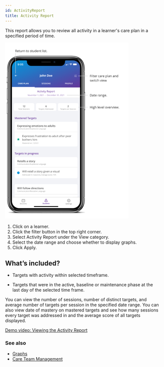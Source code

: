 ```yaml
---
id: ActivityReport
title: Activity Report
---
```

This report allows you to review all activity in a learner's care plan in a specified period of time. 

<img src="/img/ActivityReport.png" width="400" />

1. Click on a learner. 
2. Click the filter button in the top right corner. 
3. Select Activity Report under the View category. 
4. Select the date range and choose whether to display graphs. 
5. Click Apply. 

## What’s included? 

- Targets with activity within selected timeframe.  

- Targets that were in the active, baseline or maintenance phase at the last day of the selected time frame.  

You can view the number of sessions, number of distinct targets, and average number of targets per session in the specified date range. You can also view date of mastery on mastered targets and see how many sessions every target was addressed in and the average score of all targets displayed.

[Demo video: Viewing the Activity Report](https://youtu.be/MltVclMUltI "Title")

### See also
- [Graphs](CarePlan/Graphs.md)
- [Care Team Management](Reports/CareTeamManagement.md)
